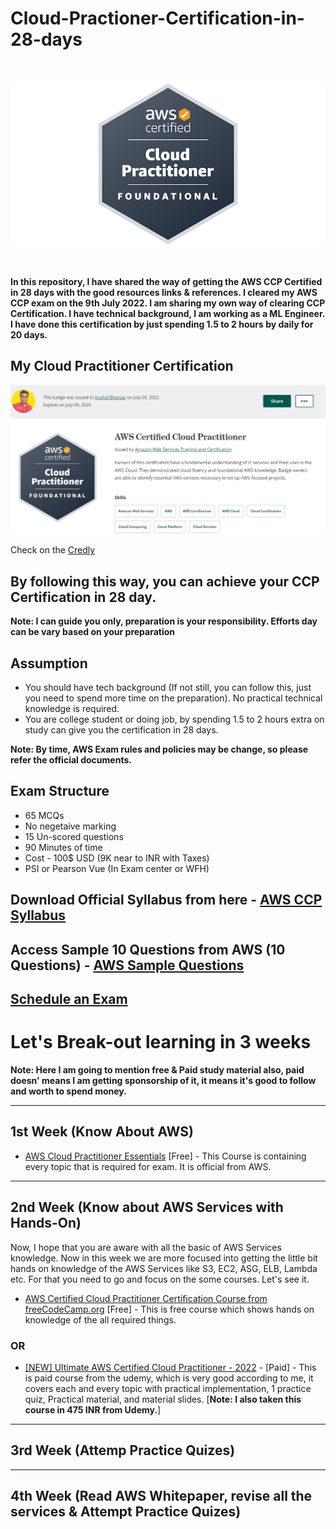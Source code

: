 # Cloud-Practioner-Certification-in-28-days
<br/>
<p align="center">
  <img src="https://github.com/Spidy20/Cloud-Practioner-Certification-in-28-days/blob/main/AWS_CCP_Logo.png">
</p>
<br/>

**In this repository, I have shared the way of getting the AWS CCP Certified in 28 days with the good resources links & references. I cleared my AWS CCP exam on the 9th July 2022. I am sharing my own way of clearing CCP Certification. I have technical background, I am working as a ML Engineer. I have done this certification by just spending 1.5 to 2 hours by daily for 20 days.** 

## My Cloud Practitioner Certification
<img src="https://github.com/Spidy20/Cloud-Practioner-Certification-in-28-days/blob/main/Kushal_CCP_Certification.PNG">

Check on the [Credly](https://www.credly.com/users/kushal-bhavsar.e4119c04/badges)

## By following this way, you can achieve your CCP Certification in 28 day. 
**Note: I can guide you only, preparation is your responsibility. Efforts day can be vary based on your preparation**

## Assumption
- You should have tech background (If not still, you can follow this, just you need to spend more time on the preparation). No practical technical knowledge is required.
- You are college student or doing job, by spending 1.5 to 2 hours extra on study can give you the certification in 28 days.

**Note: By time, AWS Exam rules and policies may be change, so please refer the official documents.**
## Exam Structure
- 65 MCQs
- No negetaive marking
- 15 Un-scored questions
- 90 Minutes of time
- Cost - 100$ USD (9K near to INR with Taxes)
- PSI or Pearson Vue (In Exam center or WFH)

## Download Official Syllabus from here - [AWS CCP Syllabus](https://d1.awsstatic.com/training-and-certification/docs-cloud-practitioner/AWS-Certified-Cloud-Practitioner_Exam-Guide.pdf)

## Access Sample 10 Questions from AWS (10 Questions) - [AWS Sample Questions](https://d1.awsstatic.com/training-and-certification/docs-cloud-practitioner/AWS-Certified-Cloud-Practitioner_Sample-Questions.pdf)

## [Schedule an Exam](https://aws.amazon.com/certification/certified-cloud-practitioner/)

# Let's Break-out learning in 3 weeks
**Note: Here I am going to mention free & Paid study material also, paid doesn' means I am getting sponsorship of it, it means it's good to follow and worth to spend money.**

------------------------------------------------------------------------------------

## 1st Week (Know About AWS)
- [AWS Cloud Practitioner Essentials](https://explore.skillbuilder.aws/learn/course/134/play/31418/aws-cloud-practitioner-essentials-all-modules) [Free] - This Course is containing every topic that is required for exam. It is official from AWS.

------------------------------------------------------------------------------------

## 2nd Week (Know about AWS Services with Hands-On) 
Now, I hope that you are aware with all the basic of AWS Services knowledge. Now in this week we are more focused into getting the little bit hands on knowledge of the AWS Services like S3, EC2, ASG, ELB, Lambda etc. For that you need to go and focus on the some courses. Let's see it. 
- [AWS Certified Cloud Practitioner Certification Course from freeCodeCamp.org](https://www.youtube.com/watch?v=SOTamWNgDKc) [Free] - This is free course which shows hands on knowledge of the all required things.
### OR 
- [[NEW] Ultimate AWS Certified Cloud Practitioner - 2022](https://www.udemy.com/share/103a093@HIWn0tBf7lmN2tJkTER_hrMhfJXUzdsaJLtVxUYq0Gol2LzXgjmBU-pe-4J3W9mf/) - [Paid] - This is paid course from the udemy, which is very good according to me, it covers each and every topic with practical implementation, 1 practice quiz, Practical material, and material slides. [**Note: I also taken this course in 475 INR from Udemy.**]

------------------------------------------------------------------------------------

## 3rd Week (Attemp Practice Quizes)

------------------------------------------------------------------------------------

## 4th Week (Read AWS Whitepaper, revise all the services & Attempt Practice Quizes)
